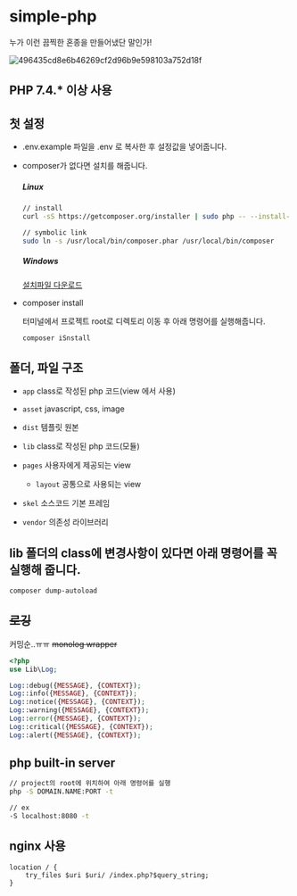 # simple-php

누가 이런 끔찍한 혼종을 만들어냈단 말인가!

![496435cd8e6b46269cf2d96b9e598103a752d18f](https://user-images.githubusercontent.com/45650509/110643775-cc559c80-81f7-11eb-97a0-318b06926a7a.jpg)

## PHP 7.4.\* 이상 사용

## 첫 설정

- .env.example 파일을 .env 로 복사한 후 설정값을 넣어줍니다.

- composer가 없다면 설치를 해줍니다.

  ##### Linux

  ```bash
  // install
  curl -sS https://getcomposer.org/installer | sudo php -- --install-dir=/usr/local/bin/

  // symbolic link
  sudo ln -s /usr/local/bin/composer.phar /usr/local/bin/composer
  ```

  ##### Windows

  [설치파일 다운로드](https://getcomposer.org/Composer-Setup.exe)

- composer install

  터미널에서 프로젝트 root로 디렉토리 이동 후 아래 명령어를 실행해줍니다.

  ```bash
  composer iSnstall
  ```

## 폴더, 파일 구조

- `app` class로 작성된 php 코드(view 에서 사용)

- `asset` javascript, css, image

- `dist` 템플릿 원본

- `lib` class로 작성된 php 코드(모듈)

- `pages` 사용자에게 제공되는 view

  - `layout` 공통으로 사용되는 view

- `skel` 소스코드 기본 프레임

- `vendor` 의존성 라이브러리

## lib 폴더의 class에 변경사항이 있다면 아래 명령어를 꼭 실행해 줍니다.

```bash
composer dump-autoload
```

## ~~로깅~~

커밍순..ㅠㅠ
~~monolog wrapper~~

```php
<?php
use Lib\Log;

Log::debug({MESSAGE}, {CONTEXT});
Log::info({MESSAGE}, {CONTEXT});
Log::notice({MESSAGE}, {CONTEXT});
Log::warning({MESSAGE}, {CONTEXT});
Log::error({MESSAGE}, {CONTEXT});
Log::critical({MESSAGE}, {CONTEXT});
Log::alert({MESSAGE}, {CONTEXT});
```

## php built-in server

```bash
// project의 root에 위치하여 아래 명령어를 실행
php -S DOMAIN.NAME:PORT -t

// ex
-S localhost:8080 -t
```

## nginx 사용

```
location / {
    try_files $uri $uri/ /index.php?$query_string;
}
```